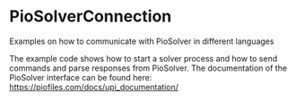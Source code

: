 # PioSolverConnection
Examples on how to communicate with PioSolver in different languages

The example code shows how to start a solver process and how to send commands and parse responses from PioSolver. 
The documentation of the PioSolver interface can be found here:
https://piofiles.com/docs/upi_documentation/



